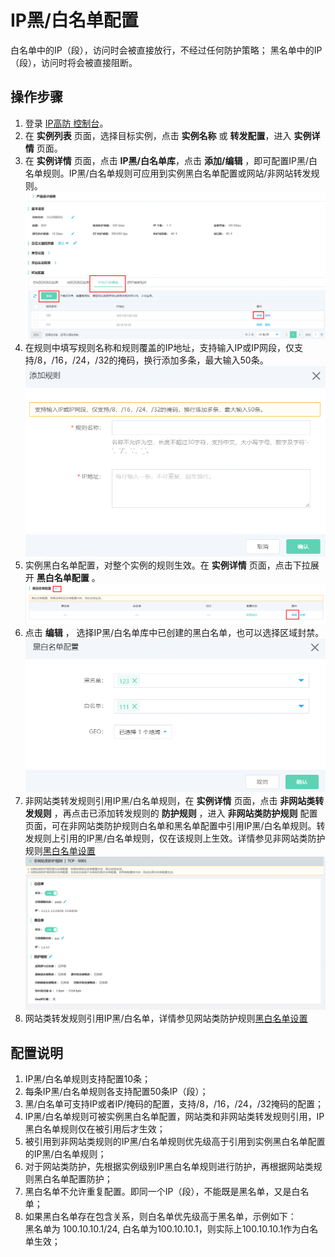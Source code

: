 # IP黑/白名单配置

白名单中的IP（段），访问时会被直接放行，不经过任何防护策略；
黑名单中的IP（段），访问时将会被直接阻断。

## 操作步骤
1. 登录 [IP高防 控制台](https://ip-anti-console.jdcloud.com/instancelist)。
2. 在 **实例列表** 页面，选择目标实例，点击 **实例名称** 或 **转发配置**，进入 **实例详情** 页面。
3. 在 **实例详情** 页面，点击 **IP黑/白名单库**，点击 **添加/编辑** ，即可配置IP黑/白名单规则。IP黑/白名单规则可应用到实例黑白名单配置或网站/非网站转发规则。
![](../../../../image/Advanced%20Anti-DDoS/ip-white-black-list-04.png)
4. 在规则中填写规则名称和规则覆盖的IP地址，支持输入IP或IP网段，仅支持/8，/16，/24，/32的掩码，换行添加多条，最大输入50条。</br>
![](../../../../image/Advanced%20Anti-DDoS/ip-white-black-list-05.png)
5. 实例黑白名单配置，对整个实例的规则生效。在 **实例详情** 页面，点击下拉展开 **黑白名单配置** 。</br>
![](../../../../image/Advanced%20Anti-DDoS/ip-white-black-list-06.png)
6. 点击 **编辑** ， 选择IP黑/白名单库中已创建的黑白名单，也可以选择区域封禁。</br>
![](../../../../image/Advanced%20Anti-DDoS/ip-white-black-list-07.png)
7. 非网站类转发规则引用IP黑/白名单规则，在 **实例详情** 页面，点击 **非网站类转发规则** ，再点击已添加转发规则的 **防护规则** ，进入 **非网站类防护规则** 配置页面，可在非网站类防护规则白名单和黑名单配置中引用IP黑/白名单规则。转发规则上引用的IP黑/白名单规则，仅在该规则上生效。详情参见非网站类防护规则[黑白名单设置](Net-Service-Protection-Setting/Whitelist-Rules-Setting.md)
![](../../../../image/Advanced%20Anti-DDoS/ip-white-black-list-03.png)
8. 网站类转发规则引用IP黑/白名单，详情参见网站类防护规则[黑白名单设置](Web-service-Protection-Settings/URL-Whitelist-Rules-Setting.md)

## 配置说明
1. IP黑/白名单规则支持配置10条； 
2. 每条IP黑/白名单规则各支持配置50条IP（段）；
3. 黑/白名单可支持IP或者IP/掩码的配置，支持/8，/16，/24，/32掩码的配置；
4. IP黑/白名单规则可被实例黑白名单配置，网站类和非网站类转发规则引用，IP黑白名单规则仅在被引用后才生效；
5. 被引用到非网站类规则的IP黑/白名单规则优先级高于引用到实例黑白名单配置的IP黑/白名单规则；
6. 对于网站类防护，先根据实例级别IP黑白名单规则进行防护，再根据网站类规则黑白名单配置防护；
7. 黑白名单不允许重复配置。即同一个IP（段），不能既是黑名单，又是白名单；
8. 如果黑白名单存在包含关系，则白名单优先级高于黑名单，示例如下：</BR>
黑名单为 100.10.10.1/24, 白名单为100.10.10.1，则实际上100.10.10.1作为白名单生效；




